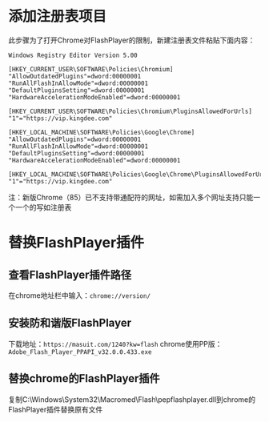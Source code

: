 # 添加注册表项目
此步骤为了打开Chrome对FlashPlayer的限制，新建注册表文件粘贴下面内容：

```reg
Windows Registry Editor Version 5.00  
 
[HKEY_CURRENT_USER\SOFTWARE\Policies\Chromium] 
"AllowOutdatedPlugins"=dword:00000001
"RunAllFlashInAllowMode"=dword:00000001
"DefaultPluginsSetting"=dword:00000001
"HardwareAccelerationModeEnabled"=dword:00000001
 
[HKEY_CURRENT_USER\SOFTWARE\Policies\Chromium\PluginsAllowedForUrls] 
"1"="https://vip.kingdee.com"
 
[HKEY_LOCAL_MACHINE\SOFTWARE\Policies\Google\Chrome] 
"AllowOutdatedPlugins"=dword:00000001
"RunAllFlashInAllowMode"=dword:00000001
"DefaultPluginsSetting"=dword:00000001
"HardwareAccelerationModeEnabled"=dword:00000001
 
[HKEY_LOCAL_MACHINE\SOFTWARE\Policies\Google\Chrome\PluginsAllowedForUrls] 
"1"="https://vip.kingdee.com"
```

注：新版Chrome（85）已不支持带通配符的网址，如需加入多个网址支持只能一个一个的写如注册表

# 替换FlashPlayer插件

## 查看FlashPlayer插件路径

在chrome地址栏中输入：`chrome://version/`

## 安装防和谐版FlashPlayer

下载地址：`https://masuit.com/1240?kw=flash`
chrome使用PP版：`Adobe_Flash_Player_PPAPI_v32.0.0.433.exe`

## 替换chrome的FlashPlayer插件

复制C:\Windows\System32\Macromed\Flash\pepflashplayer.dll到chrome的FlashPlayer插件替换原有文件